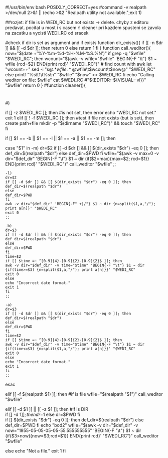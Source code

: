 #!/usr/bin/env bash
POSIXLY_CORRECT=yes
#command -v realpath >/dev/null 2>&1 || (echo >&2 "Realpath utility not available.";exit 1)

##rozjet: if file is in WEDI_RC but not exists -> delete. chyby z editoru predavat. pocitat u most i s casem r! cleaner pri kazdem spusteni se zavola na zacatku a vycisti WEDI_RC od sracek

#check if dir is set as argument and if exists
function dir_exists(){
	if [[ -n $dr ]] && [[ -d $dr ]]; then
	return 0
	else
	return 1
	fi
}
function call_weditor(){
	now="$(date +'%Y-%m-%d-%H-%M-%S.%N')"
	if grep -q "$wfile" "$WEDI_RC"; then
	wcount="$(awk -v wfile="$wfile" 'BEGIN{-F "\t"} $1 ~ wfile {rcd=$2} END{print rcd}' "$WEDI_RC")" # find count with awk
	let "wcount++"
	sed -i "s@.*$wfile.*@$wfile\t$wcount\t$now@" "$WEDI_RC"
	else
	printf "%s\t1\t%s\n" "$wfile" "$now" >> $WEDI_RC
	fi
	echo "Calling weditor on file: $wfile"
	cat $WEDI_RC
	#"${EDITOR:-${VISUAL:-vi}}" "$wfile"
	return 0
}
#function cleaner(){
#	
#}

if [[ -z $WEDI_RC ]]; then #is not set, then error
echo "WEDI_RC not set."
exit 1
elif [[ ! -f $WEDI_RC ]]; then #test if file not exists (but is set), then create path+file 
mkdir -p "$(dirname "$WEDI_RC")" && touch "$WEDI_RC"
fi

if [[ $1 == -b || $1 == -l || $1 == -a || $1 == -m ]]; then

case "$1" in
	-m)
	dr=$2
	if [[ -d $dr ]] && [[ $(dir_exists "$dr") -eq 0 ]]; then
	def_dir=$(realpath "$dr")
	else
	def_dir=$PWD
	fi
	wfile="$(awk -v max=0 -v dir="$def_dir" 'BEGIN{-F "\t"} $1 ~ dir {if($2>max){max=$2; rcd=$1}} END{print rcd}' "$WEDI_RC")"
	call_weditor "$wfile"
	;;

	-l)
	dr=$2
	if [[ -d $dr ]] && [[ $(dir_exists "$dr") -eq 0 ]]; then
	def_dir=$(realpath "$dr")
	else
	def_dir=$PWD
	fi
	awk -v dir="$def_dir" 'BEGIN{-F" +|/"} $1 ~ dir {n=split($1,a,"/"); print a[n]}' "$WEDI_RC"
	exit 0
	;;

	-b)
	dr=$3
	if [[ -d $dr ]] && [[ $(dir_exists "$dr") -eq 0 ]]; then
	def_dir=$(realpath "$dr")
	else
	def_dir=$PWD
	fi
	time=$2
	if [[ $time =~ ^[0-9]{4}-[0-9]{2}-[0-9]{2}$ ]]; then
	awk -v dir="$def_dir" -v time="$time" 'BEGIN{-F "\t"} $1 ~ dir {if(time>=$3) {n=split($1,a,"/"); print a[n]}}' "$WEDI_RC"
	exit 0
	else
	echo "Incorrect date format."
	exit 1
	fi
	;;

	-a)
	dr=$3
	if [[ -d $dr ]] && [[ $(dir_exists "$dr") -eq 0 ]]; then
	def_dir=$(realpath "$dr")
	else
	def_dir=$PWD
	fi
	time=$2
	if [[ $time =~ ^[0-9]{4}-[0-9]{2}-[0-9]{2}$ ]]; then
	awk -v dir="$def_dir" -v time="$time" 'BEGIN{-F "\t"} $1 ~ dir {if(time<=$3) {n=split($1,a,"/"); print a[n]}}' "$WEDI_RC"
	exit 0
	else
	echo "Incorrect date format."
	exit 1
	fi
	;;

esac


elif [[ -f $(realpath $1) ]]; then #if is file
	wfile="$(realpath "$1")"
	call_weditor "$wfile"	

elif [[ -d $1 ]] || [[ -z $1 ]]; then #if is DIR	
		if [[ -d $1 ]]; then
		dr=$1
		else
		dr=$PWD
		fi	
		if [[ $(dir_exists "$dr") -eq 0 ]]; then
		def_dir=$(realpath "$dr")
		else
		def_dir=$PWD
		fi
	echo "bod2"
	wfile="$(awk -v dir="$def_dir" -v now="1955-05-05-05-05-55.555555555" 'BEGIN{-F "\t"} $1 ~ dir {if($3>now){now=$3;rcd=$1}} END{print rcd}' "$WEDI_RC")"
	call_weditor "$wfile"

else
	echo "Not a file."
	exit 1
fi
